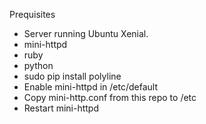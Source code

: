 
Prequisites

* Server running Ubuntu Xenial.
* mini-httpd
* ruby
* python
* sudo pip install polyline
* Enable mini-httpd in /etc/default
* Copy mini-http.conf from this repo to /etc
* Restart mini-httpd

